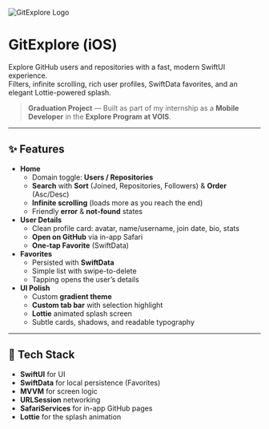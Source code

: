 ![GitExplore Logo](Assets/AppIcon.png)

# GitExplore (iOS)

Explore GitHub users and repositories with a fast, modern SwiftUI experience.  
Filters, infinite scrolling, rich user profiles, SwiftData favorites, and an elegant Lottie-powered splash.

>  **Graduation Project** — Built as part of my internship as a **Mobile Developer** in the **Explore Program at VOIS**.

---

## ✨ Features

- **Home**
  - Domain toggle: **Users / Repositories**
  - **Search** with **Sort** (Joined, Repositories, Followers) & **Order** (Asc/Desc)
  - **Infinite scrolling** (loads more as you reach the end)
  - Friendly **error** & **not-found** states
- **User Details**
  - Clean profile card: avatar, name/username, join date, bio, stats
  - **Open on GitHub** via in-app Safari
  - **One-tap Favorite** (SwiftData)
- **Favorites**
  - Persisted with **SwiftData**
  - Simple list with swipe-to-delete
  - Tapping opens the user’s details
- **UI Polish**
  - Custom **gradient theme**
  - **Custom tab bar** with selection highlight
  - **Lottie** animated splash screen
  - Subtle cards, shadows, and readable typography

---

## 🧱 Tech Stack

- **SwiftUI** for UI
- **SwiftData** for local persistence (Favorites)
- **MVVM** for screen logic
- **URLSession** networking
- **SafariServices** for in-app GitHub pages
- **Lottie** for the splash animation


